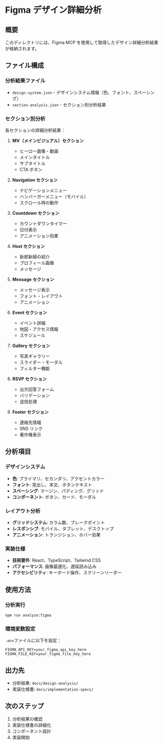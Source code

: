 # Figma デザイン詳細分析

## 概要

このディレクトリには、Figma MCP を使用して取得したデザイン詳細分析結果が格納されます。

## ファイル構成

### 分析結果ファイル

- `design-system.json` - デザインシステム情報（色、フォント、スペーシング）
- `section-analysis.json` - セクション別分析結果

### セクション別分析

各セクションの詳細分析結果：

1. **MV（メインビジュアル）セクション**

   - ヒーロー画像・動画
   - メインタイトル
   - サブタイトル
   - CTA ボタン

2. **Navigation セクション**

   - ナビゲーションメニュー
   - ハンバーガーメニュー（モバイル）
   - スクロール時の動作

3. **Countdown セクション**

   - カウントダウンタイマー
   - 日付表示
   - アニメーション効果

4. **Host セクション**

   - 新郎新婦の紹介
   - プロフィール画像
   - メッセージ

5. **Message セクション**

   - メッセージ表示
   - フォント・レイアウト
   - アニメーション

6. **Event セクション**

   - イベント詳細
   - 地図・アクセス情報
   - スケジュール

7. **Gallery セクション**

   - 写真ギャラリー
   - スライダー・モーダル
   - フィルター機能

8. **RSVP セクション**

   - 出欠回答フォーム
   - バリデーション
   - 送信処理

9. **Footer セクション**
   - 連絡先情報
   - SNS リンク
   - 著作権表示

## 分析項目

### デザインシステム

- **色**: プライマリ、セカンダリ、アクセントカラー
- **フォント**: 見出し、本文、ボタンテキスト
- **スペーシング**: マージン、パディング、グリッド
- **コンポーネント**: ボタン、カード、モーダル

### レイアウト分析

- **グリッドシステム**: カラム数、ブレークポイント
- **レスポンシブ**: モバイル、タブレット、デスクトップ
- **アニメーション**: トランジション、ホバー効果

### 実装仕様

- **技術要件**: React、TypeScript、Tailwind CSS
- **パフォーマンス**: 画像最適化、遅延読み込み
- **アクセシビリティ**: キーボード操作、スクリーンリーダー

## 使用方法

### 分析実行

```bash
npm run analyze:figma
```

### 環境変数設定

`.env`ファイルに以下を設定：

```
FIGMA_API_KEY=your_figma_api_key_here
FIGMA_FILE_KEY=your_figma_file_key_here
```

## 出力先

- 分析結果: `docs/design-analysis/`
- 実装仕様書: `docs/implementation-specs/`

## 次のステップ

1. 分析結果の確認
2. 実装仕様書の詳細化
3. コンポーネント設計
4. 実装開始

